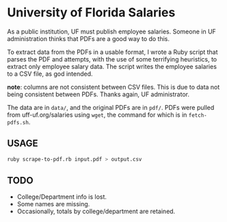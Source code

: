 # University of Florida Salaries

As a public institution, UF must publish employee salaries. Someone in UF
administration thinks that PDFs are a good way to do this.

To extract data from the PDFs in a usable format, I wrote a Ruby script that
parses the PDF and attempts, with the use of some terrifying heuristics, to
extract only employee salary data. The script writes the employee salaries to a
CSV file, as god intended.

**note**: columns are not consistent between CSV files. This is due to data not
being consistent between PDFs. Thanks again, UF administrator.

The data are in `data/`, and the original PDFs are in `pdf/`. PDFs were pulled
from uff-uf.org/salaries using `wget`, the command for which is in
`fetch-pdfs.sh`.

## USAGE

```sh
ruby scrape-to-pdf.rb input.pdf > output.csv
```

## TODO

- College/Department info is lost.
- Some names are missing.
- Occasionally, totals by college/department are retained.
